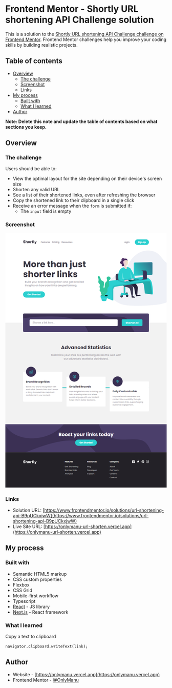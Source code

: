 # Frontend Mentor - Shortly URL shortening API Challenge solution

This is a solution to the [Shortly URL shortening API Challenge challenge on Frontend Mentor](https://www.frontendmentor.io/challenges/url-shortening-api-landing-page-2ce3ob-G). Frontend Mentor challenges help you improve your coding skills by building realistic projects.

## Table of contents

- [Overview](#overview)
  - [The challenge](#the-challenge)
  - [Screenshot](#screenshot)
  - [Links](#links)
- [My process](#my-process)
  - [Built with](#built-with)
  - [What I learned](#what-i-learned)
- [Author](#author)

**Note: Delete this note and update the table of contents based on what sections you keep.**

## Overview

### The challenge

Users should be able to:

- View the optimal layout for the site depending on their device's screen size
- Shorten any valid URL
- See a list of their shortened links, even after refreshing the browser
- Copy the shortened link to their clipboard in a single click
- Receive an error message when the `form` is submitted if:
  - The `input` field is empty

### Screenshot

![](./screenshot.png)

### Links

- Solution URL: [https://www.frontendmentor.io/solutions/url-shortening-api-B9pUCkxjwW](https://www.frontendmentor.io/solutions/url-shortening-api-B9pUCkxjwW)
- Live Site URL: [https://onlymanu-url-shorten.vercel.app](https://onlymanu-url-shorten.vercel.app)

## My process

### Built with

- Semantic HTML5 markup
- CSS custom properties
- Flexbox
- CSS Grid
- Mobile-first workflow
- Typescript
- [React](https://reactjs.org/) - JS library
- [Next.js](https://nextjs.org/) - React framework

### What I learned

Copy a text to clipboard

```tsx
navigator.clipboard.writeText(link);
```

## Author

- Website - [https://onlymanu.vercel.app](https://onlymanu.vercel.app)
- Frontend Mentor - [@OnlyManu](https://www.frontendmentor.io/profile/OnlyManu)
